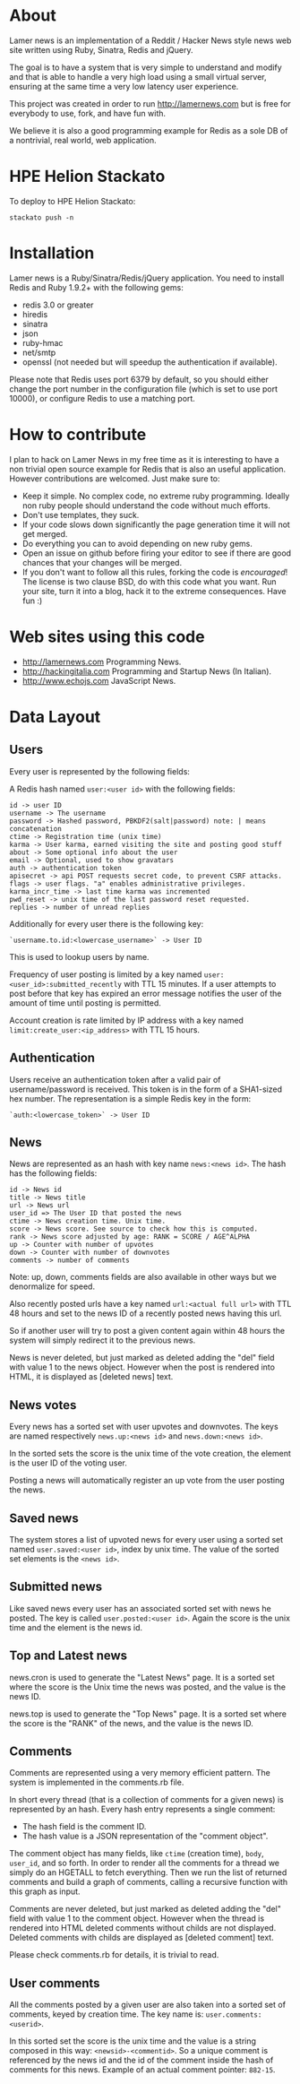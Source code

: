 About
===

Lamer news is an implementation of a Reddit / Hacker News style news web site
written using Ruby, Sinatra, Redis and jQuery.

The goal is to have a system that is very simple to understand and modify and
that is able to handle a very high load using a small virtual server, ensuring
at the same time a very low latency user experience.

This project was created in order to run http://lamernews.com but is free for
everybody to use, fork, and have fun with.

We believe it is also a good programming example for Redis as a sole DB of a
nontrivial, real world, web application.

HPE Helion Stackato
===================

To deploy to HPE Helion Stackato:

    stackato push -n

Installation
===

Lamer news is a Ruby/Sinatra/Redis/jQuery application.
You need to install Redis and Ruby 1.9.2+ with the following gems:

* redis 3.0 or greater
* hiredis
* sinatra
* json
* ruby-hmac
* net/smtp
* openssl (not needed but will speedup the authentication if available).

Please note that Redis uses port 6379 by default, so you should either change
the port number in the configuration file (which is set to use port 10000), or
configure Redis to use a matching port.

How to contribute
===

I plan to hack on Lamer News in my free time as it is interesting to have
a non trivial open source example for Redis that is also an useful application.
However contributions are welcomed. Just make sure to:

* Keep it simple. No complex code, no extreme ruby programming. Ideally non ruby people should understand the code without much efforts.
* Don't use templates, they suck.
* If your code slows down significantly the page generation time it will not get merged.
* Do everything you can to avoid depending on new ruby gems.
* Open an issue on github before firing your editor to see if there are good chances that your changes will be merged.
* If you don't want to follow all this rules, forking the code is *encouraged*! The license is two clause BSD, do with this code what you want. Run your site, turn it into a blog, hack it to the extreme consequences. Have fun :)

Web sites using this code
===

* http://lamernews.com Programming News.
* http://hackingitalia.com Programming and Startup News (In Italian).
* http://www.echojs.com JavaScript News.

Data Layout
===

Users
---

Every user is represented by the following fields:

A Redis hash named `user:<user id>` with the following fields:

    id -> user ID
    username -> The username
    password -> Hashed password, PBKDF2(salt|password) note: | means concatenation
    ctime -> Registration time (unix time)
    karma -> User karma, earned visiting the site and posting good stuff
    about -> Some optional info about the user
    email -> Optional, used to show gravatars
    auth -> authentication token
    apisecret -> api POST requests secret code, to prevent CSRF attacks.
    flags -> user flags. "a" enables administrative privileges.
    karma_incr_time -> last time karma was incremented
    pwd_reset -> unix time of the last password reset requested.
    replies -> number of unread replies

Additionally for every user there is the following key:

    `username.to.id:<lowercase_username>` -> User ID

This is used to lookup users by name.

Frequency of user posting is limited by a key named
`user:<user_id>:submitted_recently` with TTL 15 minutes. If a user
attempts to post before that key has expired an error message notifies
the user of the amount of time until posting is permitted.

Account creation is rate limited by IP address with a key named
`limit:create_user:<ip_address>` with TTL 15 hours.

Authentication
---

Users receive an authentication token after a valid pair of username/password
is received.
This token is in the form of a SHA1-sized hex number.
The representation is a simple Redis key in the form:

    `auth:<lowercase_token>` -> User ID

News
---

News are represented as an hash with key name `news:<news id>`.
The hash has the following fields:

    id -> News id
    title -> News title
    url -> News url
    user_id => The User ID that posted the news
    ctime -> News creation time. Unix time.
    score -> News score. See source to check how this is computed.
    rank -> News score adjusted by age: RANK = SCORE / AGE^ALPHA
    up -> Counter with number of upvotes
    down -> Counter with number of downvotes
    comments -> number of comments

Note: up, down, comments fields are also available in other ways but we
denormalize for speed.

Also recently posted urls have a key named `url:<actual full url>` with TTL 48
hours and set to the news ID of a recently posted news having this url.

So if another user will try to post a given content again within 48 hours the
system will simply redirect it to the previous news.

News is never deleted, but just marked as deleted adding the "del"
field with value 1 to the news object. However when the post is
rendered into HTML, it is displayed as [deleted news] text.

News votes
---

Every news has a sorted set with user upvotes and downvotes. The keys are named
respectively `news.up:<news id>` and `news.down:<news id>`.

In the sorted sets the score is the unix time of the vote creation, the element
is the user ID of the voting user.

Posting a news will automatically register an up vote from the user posting
the news.

Saved news
---

The system stores a list of upvoted news for every user using a sorted set named
`user.saved:<user id>`, index by unix time. The value of the sorted set elements
is the `<news id>`.

Submitted news
---

Like saved news every user has an associated sorted set with news he posted.
The key is called `user.posted:<user id>`. Again the score is the unix time and
the element is the news id.

Top and Latest news
---

news.cron is used to generate the "Latest News" page.
It is a sorted set where the score is the Unix time the news was posted, and the
value is the news ID.

news.top is used to generate the "Top News" page.
It is a sorted set where the score is the "RANK" of the news, and the value is
the news ID.

Comments
---

Comments are represented using a very memory efficient pattern.
The system is implemented in the comments.rb file.

In short every thread (that is a collection of comments for a given
news) is represented by an hash. Every hash entry represents a
single comment:

* The hash field is the comment ID.
* The hash value is a JSON representation of the "comment object".

The comment object has many fields, like `ctime` (creation time), `body`,
`user_id`, and so forth. In order to render all the comments for a thread
we simply do an HGETALL to fetch everything. Then we run the list of
returned comments and build a graph of comments, calling a recursive
function with this graph as input.

Comments are never deleted, but just marked as deleted adding the "del"
field with value 1 to the comment object. However when the thread is
rendered into HTML deleted comments without childs are not displayed.
Deleted comments with childs are displayed as [deleted comment] text.

Please check comments.rb for details, it is trivial to read.

User comments
---

All the comments posted by a given user are also taken into a sorted set
of comments, keyed by creation time. The key name is: `user.comments:<userid>`.

In this sorted set the score is the unix time and the value is a string composed in this way: `<newsid>-<commentid>`. So a unique comment is referenced by the news id and the id of the comment inside the hash of comments for this news. Example of an actual comment pointer: `882-15`.
